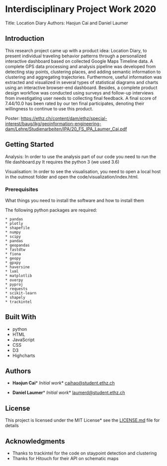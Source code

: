 # Interdisciplinary Project Work 2020

Title: Location Diary
Authors: Haojun Cai and Daniel Laumer

## Introduction
This research project came up with a product idea: Location Diary, to present individual traveling behavior patterns through a personalized interactive dashboard based on collected Google Maps Timeline data. A complete GPS data processing and analysis pipeline was developed from detecting stay points, clustering places, and adding semantic information to clustering and aggregating trajectories. Furthermore, useful information was extracted and visualized in several types of statistical diagrams and charts using an interactive browser-end dashboard. Besides, a complete product design workflow was conducted using surveys and follow-up interviews from investigating user needs to collecting final feedback. A final score of 7.44/10.0 has been rated by our ten final participates, denoting their willingness to continue to use this product.

Poster: https://ethz.ch/content/dam/ethz/special-interest/baug/ikg/geoinformation-engineering-dam/Lehre/Studienarbeiten/IPA/20_FS_IPA_Laumer_Cai.pdf

## Getting Started

Analysis:
In order to use the analysis part of our code you need to run the file dashboard.py
It requires the python 3 (we used 3.6)

Visualisation:
In order to see the visualisation, you need to open a local host in the outmost folder and open the code/visualization/index.html.

### Prerequisites

What things you need to install the software and how to install them

The following python packages are required:
```
* pandas
* plotly
* shapefile
* numpy
* scipy
* pandas
* geopandas
* fastdtw
* fiona
* geopy
* gpxpy
* haversine
* lxml
* matplotlib
* overpy
* pyproj
* requests
* scikit-learn
* shapely
* trackintel
```

## Built With
* python
* HTML
* JavaScript
* CSS
* D3
* Highcharts


## Authors

* **Haojun Cai*** *Initial work** caihao@student.ethz.ch

* **Daniel Laumer*** *Initial work** laumerd@student.ethz.ch

## License

This project is licensed under the MIT License* see the [LICENSE.md](LICENSE.md) file for details

## Acknowledgments

* Thanks to trackintel for the code on staypoint detection and clustering
* Thanks for Hitouch for their API on schematic maps

